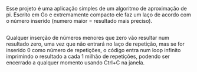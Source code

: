 Esse projeto é uma aplicação simples de um algoritmo de aproximação de pi.
Escrito em Go e extremamente compacto ele faz um laço de acordo com o número inserido (numero maior = resultado mais preciso).
 ##
Qualquer inserção de números menores que zero vão resultar num resultado zero, uma vez que não entrará no laço de repetição, 
mas se for inserido 0 como número de repetições, o código entra num loop infinito imprimindo o resultado a cada 1 milhão de 
repetições, podendo ser encerrado a qualquer momento usando Ctrl+C na janela.
